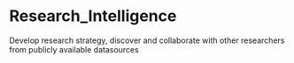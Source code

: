 # Research_Intelligence
Develop research strategy, discover and collaborate with other researchers from publicly  available datasources
